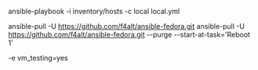 ansible-playbook -i inventory/hosts -c local local.yml

ansible-pull -U https://github.com/f4alt/ansible-fedora.git
ansible-pull -U https://github.com/f4alt/ansible-fedora.git --purge --start-at-task='Reboot 1'

-e vm_testing=yes
